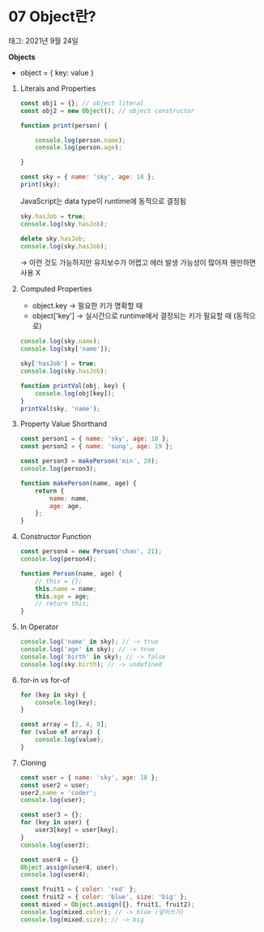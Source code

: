 # 07 Object란?

태그: 2021년 9월 24일

**Objects**

- object = { key: value }

1. Literals and Properties

    ```jsx
    const obj1 = {}; // object literal
    const obj2 = new Object(); // object constructor

    function print(person) {

    	console.log(person.name);
    	console.log(person.age);

    }

    const sky = { name: 'sky', age: 18 };
    print(sky);
    ```

    JavaScript는 data type이 runtime에 동적으로 결정됨

    ```jsx
    sky.hasJob = true;
    console.log(sky.hasJob);
    ```

    ```jsx
    delete sky.hasJob;
    console.log(sky.hasJob);
    ```

    → 이런 것도 가능하지만 유지보수가 어렵고 에러 발생 가능성이 많아져 웬만하면 사용 X

1. Computed Properties
    - object.key
    → 필요한 키가 명확할 때
    - object['key']
    → 실시간으로 runtime에서 결정되는 키가 필요할 때 (동적으로)

    ```jsx
    console.log(sky.name);
    console.log(sky['name']);

    sky['hasJob'] = true;
    console.log(sky.hasJob);

    function printVal(obj, key) {
    	console.log(obj[key]);
    }
    printVal(sky, 'name');
    ```

1. Property Value Shorthand

    ```jsx
    const person1 = { name: 'sky', age: 18 };
    const person2 = { name: 'sung', age: 19 };

    const person3 = makePerson('min', 20);
    console.log(person3);

    function makePerson(name, age) {
    	return {
    		name: name,
    		age: age,
    	};
    }
    ```

1. Constructor Function

    ```jsx
    const person4 = new Person('chan', 21);
    console.log(person4);

    function Person(name, age) {
    	// this = {};
    	this.name = name;
    	this.age = age;
    	// return this;
    }
    ```

1. In Operator

    ```jsx
    console.log('name' in sky); // -> true
    console.log('age' in sky); // -> true
    console.log('birth' in sky); // -> false
    console.log(sky.birth); // -> undefined
    ```

1. for-in vs for-of

    ```jsx
    for (key in sky) {
    	console.log(key);
    }
    ```

    ```jsx
    const array = [2, 4, 9];
    for (value of array) {
    	console.log(value);
    }
    ```

1. Cloning

    ```jsx
    const user = { name: 'sky', age: 18 };
    const user2 = user;
    user2.name = 'coder';
    console.log(user);
    ```

    ```jsx
    const user3 = {};
    for (key in user) {
    	user3[key] = user[key];
    }
    console.log(user3);
    ```

    ```jsx
    const user4 = {}
    Object.assign(user4, user);
    console.log(user4);
    ```

    ```jsx
    const fruit1 = { color: 'red' };
    const fruit2 = { color: 'blue', size: 'big' };
    const mixed = Object.assign({}, fruit1, fruit2);
    console.log(mixed.color); // -> blue (덮어쓰기)
    console.log(mixed.size); // -> big
    ```